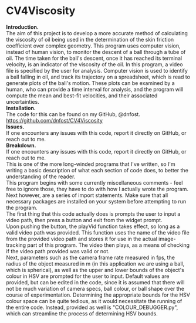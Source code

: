 # CV4Viscosity
**Introduction.<br/>**
The aim of this project is to develop a more accurate method of calculating the viscosity of oil being used in the determination of the skin friction coefficient over complex geometry. This program uses computer vision, instead of human vision, to monitor the descent of a ball through a tube of oil. The time taken for the ball's descent, once it has reached its terminal velocity, is an indicator of the viscosity of the oil. In this program, a video file is specified by the user for analysis. Computer vision is used to identify a ball falling in oil, and track its trajectory on a spreadsheet, which is read to generate plots of the ball's motion. These plots can be examined by a human, who can provide a time interval for analysis, and the program will compute the mean and best-fit velocities, and their associated uncertainties.<br/>
**Installation.<br/>**
The code for this can be found on my GitHub, @dnfost. https://github.com/dnfost/CV4Viscosity<br/>
**Issues.<br/>**
If one encounters any issues with this code, report it directly on GitHub, or reach out to me. <br/>
**Breakdown.<br/>**
If one encounters any issues with this code, report it directly on GitHub, or reach out to me. <br/>
This is one of the more long-winded programs that I've written, so I'm writing a basic description of what each section of code does, to better the understanding of the reader. <br/>
This program begins with some currently miscellaneous comments - feel free to ignore those, they have to do with how I actually wrote the program. Next however, are a series of import statements. Make sure that all necessary packages are installed on your system before attempting to run the program. <br/>
The first thing that this code actually does is prompts the user to input a video path, then press a button and exit from the widget prompt. <br/>
Upon pushing the button, the playVid function takes effect, so long as a valid video path was provided. This function uses the name of the video file from the provided video path and stores it for use in the actual image-tracking part of this program. The video then plays, as a means of checking if the video path provided was valid or not. <br/>
Next, parameters such as the camera frame rate measured in fps, the radius of the object measured in m (in this application we are using a ball, which is spherical), as well as the upper and lower bounds of the object's colour in HSV are prompted for the user to input. Default values are provided, but can be edited in the code, since it is assumed that there will not be much variation of camera specs, ball colour, or ball shape over the course of experimentation. Determining the appropriate bounds for the HSV colour space can be quite tedious, as it would necessitate the running of the entire code. Instead, provided as well is "COLOUR\_DEBUGGER.py", which can streamline the process of determining HSV bounds.
